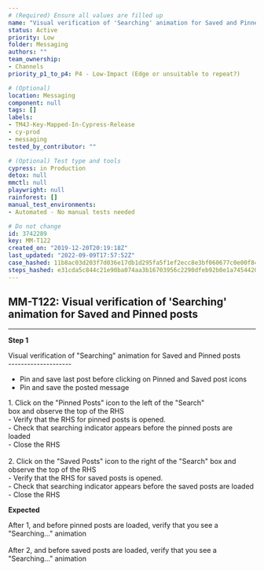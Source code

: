 ```yaml
---
# (Required) Ensure all values are filled up
name: "Visual verification of 'Searching' animation for Saved and Pinned posts"
status: Active
priority: Low
folder: Messaging
authors: ""
team_ownership: 
- Channels
priority_p1_to_p4: P4 - Low-Impact (Edge or unsuitable to repeat?)

# (Optional)
location: Messaging
component: null
tags: []
labels: 
- TM4J-Key-Mapped-In-Cypress-Release
- cy-prod
- messaging
tested_by_contributor: ""

# (Optional) Test type and tools
cypress: in Production
detox: null
mmctl: null
playwright: null
rainforest: []
manual_test_environments: 
- Automated - No manual tests needed

# Do not change
id: 3742289
key: MM-T122
created_on: "2019-12-20T20:19:18Z"
last_updated: "2022-09-09T17:57:52Z"
case_hashed: 11b8ac03d203f7d036e17db1d295fa5f1ef2ecc8e3bf060677c0e00f846f4d434c37fed96f578bcb5dff6cd2e32a50b3
steps_hashed: e31cda5c844c21e90ba074aa3b16703956c2290dfeb92b0e1a7454420a840e7812b3432e0337cba621e22efacbebf24f
---
```


<!-- (Auto-generated) Based on frontmatter's "key" and "name" -->

## MM-T122: Visual verification of 'Searching' animation for Saved and Pinned posts

---

**Step 1**

Visual verification of "Searching" animation for Saved and Pinned posts\
\--------------------

- Pin and save last post before clicking on Pinned and Saved post icons
- Pin and save the posted message

1\. Click on the "Pinned Posts" icon to the left of the "Search"\
box and observe the top of the RHS\
\- Verify that the RHS for pinned posts is opened.\
\- Check that searching indicator appears before the pinned posts are loaded\
\- Close the RHS\
\
2\. Click on the "Saved Posts" icon to the right of the "Search" box and observe the top of the RHS\
\- Verify that the RHS for saved posts is opened.\
\- Check that searching indicator appears before the saved posts are loaded\
\- Close the RHS

**Expected**

After 1, and before pinned posts are loaded, verify that you see a "Searching..." animation\
\
After 2, and before saved posts are loaded, verify that you see a "Searching..." animation
